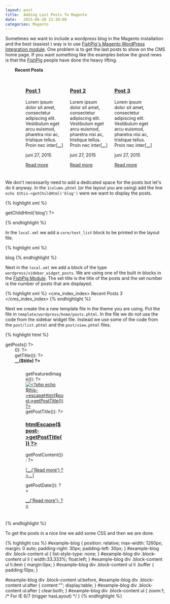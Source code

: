 ```yaml
---
layout: post
title:  Adding Last Posts To Magento
date:   2015-06-28 22:30:00
categories: Magento
---
```


Sometimes we want to include a wordpress blog in the Magento installation and the best (easiest ) way is to use [FishPig's Magento WordPress Integration module][wordpress]. One problem is to get the last posts to show on the CMS home page. If you want something like the examples below the good news is that the [FishPig][wordpress] people have done the heavy lifting.

<div id="example-blog">
<div class="block block-blog block-recent-posts cf">
<div class="block-title">
<strong><span>Recent Posts</span></strong>
</div>
<div class="block-content">
<ul id="wp-e1b" class="cf">
<li class="item odd">
<div class="buffer">
<div class="post-title">
<h3><a href="#" title="post1">Post 1</a></h3>
</div>
<div class="post-content">
<p>Lorem ipsum dolor sit amet, consectetur adipiscing elit. Vestibulum eget arcu euismod, pharetra nisi ac, tristique tellus. Proin nec inter<a href="#" title="post1">[...]</a></p>
</div>
<div class="post-buttons cl">
<div class="post-date">
<p>juni 27, 2015</p>
</div>
<div class="post-readmore">
<p><a href="#" title="post1">Read more</a></p>
</div>
</div>
</div>
</li>
<li class="item even">
<div class="buffer">
<div class="post-title">
<h3><a href="#" title="post2">Post 2</a></h3>
</div>
<div class="post-content">
<p>Lorem ipsum dolor sit amet, consectetur adipiscing elit. Vestibulum eget arcu euismod, pharetra nisi ac, tristique tellus. Proin nec inter<a href="#" title="post2">[...]</a></p>
</div>
<div class="post-buttons cl">
<div class="post-date">
<p>juni 27, 2015</p>
</div>
<div class="post-readmore">
<p><a href="#" title="post2">Read more</a></p>
</div>
</div>
</div>
</li>
<li class="item last odd">
<div class="buffer">
<div class="post-title">
<h3><a href="#" title="Hörby Marknad">Post 3</a></h3>
</div>
<div class="post-content">
<p>Lorem ipsum dolor sit amet, consectetur adipiscing elit. Vestibulum eget arcu euismod, pharetra nisi ac, tristique tellus. Proin nec inter<a href="#" title="post3">[...]</a></p>
</div>
<div class="post-buttons cl">
<div class="post-date">
<p>juni 27, 2015</p>
</div>
<div class="post-readmore">
<p><a href="#" title="post3">Read more</a></p>
</div>
</div>
</div>
</li>

</ul>
<script type="text/javascript">decorateList('wp-e1b')</script>
</div>
</div>
</div>


We don't necessarily need to add a dedicated space for the posts but let's do it anyway. In the `1column.phtml` (or the layout you are using) add the line `echo $this->getChildHtml('blog')` were we want to display the posts.

{% highlight xml %}
<?php echo $this->getChildHtml('blog') ?>
{% endhighlight %}

In the `local.xml` we add a `core/text_list` block to be printed in the layout file.

{% highlight xml %}
<?xml version="1.0"?>
<layout version="0.1.0">
  <default translate="label">
    <reference name="root">
      <block type="core/text_list" name="blog" as="blog" translate="label">
        <label>blog</label>
      </block>
    </reference>
  </default>
</layout>
{% endhighlight %}

Next in the `local.xml` we add a block of the type `wordpress/sidebar_widget_posts`. We are using one of the built in blocks in the [FishPig Module][wordpress]. The set title is the title of the posts and the set number is the number of posts that are displayed.

{% highlight xml %}
<cms_index_index>
  <reference name="blog">
    <block type="wordpress/sidebar_widget_posts" name="recent_posts" as="recent_posts" template="wordpress/home/posts.phtml">
      <action method="setTitle"><value>Recent Posts</value></action>
      <action method="setNumber"><value>3</value></action>
    </block>
  </reference>
</cms_index_index>
{% endhighlight %}

Next we create the a new template file in the theme you are using. Put the file in `template/wordpress/home/posts.phtml`. In the file we do not use the code from the sidebar widget file. Instead we use some of the code from the `post/list.phtml` and the `post/view.phtml` files.

{% highlight html %}
<?php $posts = $this->getPosts() ?>

<div id="example-blog">
	<?php if (count($posts) > 0): ?>
		<div class="block block-blog block-recent-posts cf">
			<?php if ($title = $this->getTitle()): ?>
				<div class="block-title">
					<strong><span><?php echo $this->__($title) ?></span></strong>
				</div>
			<?php endif; ?>
			<div class="block-content" class="cf">
				<ul id="<?php echo $this->getListId() ?>" class="cf">
					<?php foreach($posts as $post): ?>
						<li class="item">
							<div class="buffer">
								<?php if ($featuredImage = $post->getFeaturedImage()): ?>
									<div class="featured-image">
										<a href="<?php echo $post->getPermalink() ?>" title="<?php echo $this->escapeHtml($post->getPostTitle()) ?>">
											<img src="<?php echo $featuredImage->getMediumImage() ?>" alt="<?php echo $this->escapeHtml($post->getPostTitle()) ?>"/>
										</a>
									</div>
								<?php endif; ?>
								<?php if($postTitle = $post->getPostTitle()): ?>
									<div class="post-title">
										<h3><a href="<?php echo $post->getPermalink() ?>" title="<?php echo $this->htmlEscape($post->getPostTitle()) ?>"><?php echo $this->htmlEscape($post->getPostTitle()) ?></a></h3>
									</div>
								<?php endif; ?>
								<?php if($postContent = $post->getPostContent()): ?>
									<div class="post-content">
										<p><?php echo substr(strip_tags($postContent),0,130) ?><a href="<?php echo $post->getPermalink() ?>" title="<?php echo $this->escapeHtml($post->getPostTitle()) ?>">[<?php //echo $this->__('Read more') ?>...]</a></p>
									</div>
								<?php endif; ?>
								<div class="post-buttons cl">
									<div class="post-date">
										<?php if($postDate = $post->getPostDate()): ?>
											<p><?php echo $postDate; ?></p>
										<?php endif; ?>
									</div>
									<div class="post-readmore">
										<p><a href="<?php echo $post->getPermalink() ?>" title="<?php echo $this->htmlEscape($post->getPostTitle()) ?>"><?php echo $this->__('Read more'); ?></a></p>
									</div>
								</div>
							</div>
						</li>
					<?php endforeach; ?>
				</ul>
				<script type="text/javascript">decorateList('<?php echo $this->getListId() ?>')</script>
			</div>
		</div>
	<?php endif; ?>
</div>
{% endhighlight %}

To get the posts in a nice line we add some CSS and then we are done.

{% highlight css %}
#example-blog {
  position: relative;
  max-width: 1260px;
  margin: 0 auto;
  padding-right: 30px;
  padding-left: 30px;
}
#example-blog div .block-content ul {
  list-style-type: none;
}
#example-blog div .block-content ul li {
  width:33.333%;
  float:left;
}
#example-blog div .block-content ul li.item {
  margin:0px;
}
#example-blog div .block-content ul li .buffer {
  padding:10px;
}

#example-blog div .block-content ul:before,
#example-blog div .block-content ul:after {
  content:"";
  display:table;
}
#example-blog div .block-content ul:after {
  clear:both;
}
#example-blog div .block-content ul {
  zoom:1; /* For IE 6/7 (trigger hasLayout) */
}
{% endhighlight %}

<style>
#example-blog {
  position: relative;
  max-width: 1260px;
  margin: 0 auto;
  padding-right: 30px;
  padding-left: 30px;
}
#example-blog div .block-content ul {
  list-style-type: none;
}
#example-blog div .block-content ul li {
  width:33.333%;
  float:left;
}
#example-blog div .block-content ul li.item {
  margin:0px;
}
#example-blog div .block-content ul li .buffer {
  padding:10px;
}

#example-blog div .block-content ul:before,
#example-blog div .block-content ul:after {
  content:"";
  display:table;
}
#example-blog div .block-content ul:after {
  clear:both;
}
#example-blog div .block-content ul {
  zoom:1; /* For IE 6/7 (trigger hasLayout) */
}
</style>

[wordpress]:http://www.magentocommerce.com/magento-connect/wordpress-integration-3795.html
